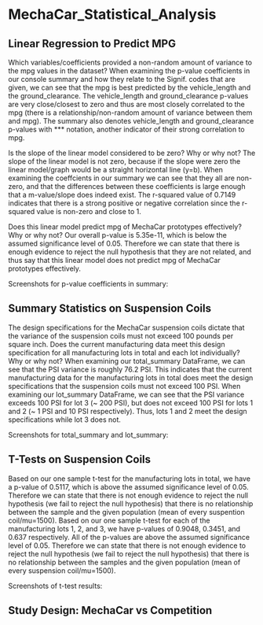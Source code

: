 # MechaCar_Statistical_Analysis

## Linear Regression to Predict MPG

Which variables/coefficients provided a non-random amount of variance to the mpg values in the dataset?
When examining the p-value coefficients in our console summary and how they relate to the Signif. codes that are given, we can see that the mpg is best predicted by the vehicle_length and the ground_clearance.  The vehicle_length and ground_clearance p-values are very close/closest to zero and thus are most closely correlated to the mpg (there is a relationship/non-random amount of variance between them and mpg).  The summary also denotes vehicle_length and ground_clearance p-values with *** notation, another indicator of their strong correlation to mpg.

Is the slope of the linear model considered to be zero? Why or why not?
The slope of the linear model is not zero, because if the slope were zero the linear model/graph would be a straight horizontal line (y=b).  When examining the coeffcients in our summary we can see that they all are non-zero, and that the differences between these coefficients is large enough that a m-value/slope does indeed exist.  The r-squared value of 0.7149 indicates that there is a strong positive or negative correlation since the r-squared value is non-zero and close to 1.

Does this linear model predict mpg of MechaCar prototypes effectively? Why or why not?
Our overall p-value is 5.35e-11, which is below the assumed significance level of 0.05.  Therefore we can state that there is enough evidence to reject the null hypothesis that they are not related, and thus say that this linear model does not predict mpg of MechaCar prototypes effectively.

Screenshots for p-value coefficients in summary:


## Summary Statistics on Suspension Coils

The design specifications for the MechaCar suspension coils dictate that the variance of the suspension coils must not exceed 100 pounds per square inch. Does the current manufacturing data meet this design specification for all manufacturing lots in total and each lot individually? Why or why not?
When examining our total_summary DataFrame, we can see that the PSI variance is roughly 76.2 PSI.  This indicates that the current manufacturing data for the manufacturing lots in total does meet the design specifications that the suspension coils must not exceed 100 PSI.
When examining our lot_summary DataFrame, we can see that the PSI variance exceeds 100 PSI for lot 3 (~ 200 PSI), but does not exceed 100 PSI for lots 1 and 2 (~ 1 PSI and 10 PSI respectively).  Thus, lots 1 and 2 meet the design specifications while lot 3 does not.

Screenshots for total_summary and lot_summary:

## T-Tests on Suspension Coils

Based on our one sample t-test for the manufacturing lots in total, we have a p-value of 0.5117, which is above the assumed significance level of 0.05.  Therefore we can state that there is not enough evidence to reject the null hypothesis (we fail to reject the null hypothesis) that there is no relationship between the sample and the given population (mean of every suspention coil/mu=1500).
Based on our one sample t-test for each of the manufacturing lots 1, 2, and 3, we have p-values of 0.9048, 0.3451, and 0.637 respectively.  All of the p-values are above the assumed significance level of 0.05.  Therefore we can state that there is not enough evidence to reject the null hypothesis (we fail to reject the null hypothesis) that there is no relationship between the samples and the given population (mean of every suspension coil/mu=1500).

Screenshots of t-test results:

## Study Design: MechaCar vs Competition

